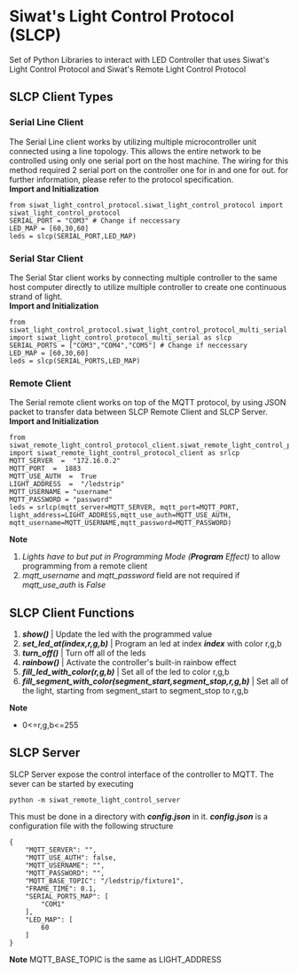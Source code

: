 # Siwat's Light Control Protocol (SLCP)
 Set of Python Libraries to interact with LED Controller that uses Siwat's Light Control Protocol and Siwat's Remote Light Control Protocol
 

## **SLCP Client Types**


### Serial Line Client

The Serial Line client works by utilizing multiple microcontroller unit connected using a line topology. This allows the entire network to be controlled using only one serial port on the host machine. The wiring for this method required 2 serial port on the controller one for in and one for out. for further information, please refer to the protocol specification.<br/>
**Import and Initialization**

    from siwat_light_control_protocol.siwat_light_control_protocol import siwat_light_control_protocol
    SERIAL_PORT = "COM3" # Change if neccessary
    LED_MAP = [60,30,60]
    leds = slcp(SERIAL_PORT,LED_MAP)
    
### Serial Star Client
The Serial Star client works by connecting multiple controller to the same host computer directly to utilize multiple controller to create one continuous strand of light.<br/>
**Import and Initialization**

    from siwat_light_control_protocol.siwat_light_control_protocol_multi_serial import siwat_light_control_protocol_multi_serial as slcp
    SERIAL_PORTS = ["COM3","COM4","COM5"] # Change if neccessary
    LED_MAP = [60,30,60]
    leds = slcp(SERIAL_PORTS,LED_MAP)

### Remote Client
The Serial remote client works on top of the MQTT protocol, by using JSON packet to transfer data between SLCP Remote Client and SLCP Server.<br/>
**Import and Initialization**

    from siwat_remote_light_control_protocol_client.siwat_remote_light_control_protocol_client import siwat_remote_light_control_protocol_client as srlcp
    MQTT_SERVER  =  "172.16.0.2"
    MQTT_PORT  =  1883
    MQTT_USE_AUTH  =  True
    LIGHT_ADDRESS  =  "/ledstrip"
    MQTT_USERNAME = "username"
    MQTT_PASSWORD = "password"
    leds = srlcp(mqtt_server=MQTT_SERVER, mqtt_port=MQTT_PORT, light_address=LIGHT_ADDRESS,mqtt_use_auth=MQTT_USE_AUTH, mqtt_username=MQTT_USERNAME,mqtt_password=MQTT_PASSWORD)
**Note**

 1. *Lights have to but put in Programming Mode (**Program** Effect)* to allow programming from a remote client
 2. *mqtt_username* and *mqtt_password* field are not required if *mqtt_use_auth* is *False*

## **SLCP Client Functions**

 1. ***show()*** | Update the led with the programmed value
 2. ***set_led_at(index,r,g,b)*** | Program an led at index ***index*** with color r,g,b
 3. ***turn_off()*** | Turn off all of the leds
 4. ***rainbow()*** | Activate the controller's built-in rainbow effect
 5. ***fill_led_with_color(r,g,b)*** | Set all of the led to color r,g,b
 6. ***fill_segment_with_color(segment_start,segment_stop,r,g,b)*** | Set all of the light, starting from segment_start to segment_stop to r,g,b

**Note**
 - 0<=r,g,b<=255

## **SLCP Server**
SLCP Server expose the control interface of the controller to MQTT. The sever can be started by executing

    python -m siwat_remote_light_control_server
This must be done in a directory with ***config.json*** in it.
***config.json*** is a configuration file with the following structure

    {
	    "MQTT_SERVER": "",
	    "MQTT_USE_AUTH": false,
	    "MQTT_USERNAME": "",
	    "MQTT_PASSWORD": "",
	    "MQTT_BASE_TOPIC": "/ledstrip/fixture1",
	    "FRAME_TIME": 0.1,
	    "SERIAL_PORTS_MAP": [
		    "COM1"
        ],
	    "LED_MAP": [
		    60
	    ]
    }
**Note**
MQTT_BASE_TOPIC is the same as LIGHT_ADDRESS